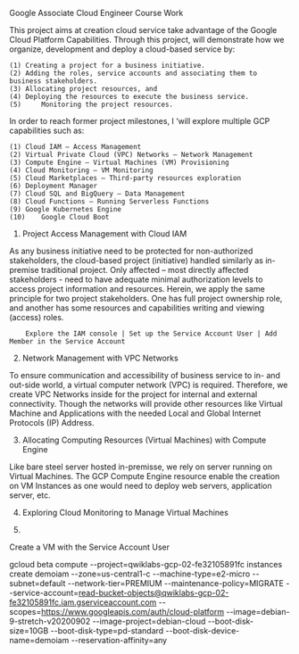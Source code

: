 Google Associate Cloud Engineer Course Work

This project aims at creation cloud service take advantage of the Google Cloud Platform Capabilities. Through this project, will demonstrate how we organize, development and deploy a cloud-based service by:

    (1)	Creating a project for a business initiative.
    (2)	Adding the roles, service accounts and associating them to business stakeholders.
    (3)	Allocating project resources, and 
    (4)	Deploying the resources to execute the business service.
    (5)     Monitoring the project resources.

In order to reach former project milestones, I ‘will explore multiple GCP capabilities such as: 

    (1)	Cloud IAM – Access Management
    (2)	Virtual Private Cloud (VPC) Networks – Network Management
    (3)	Compute Engine – Virtual Machines (VM) Provisioning
    (4)	Cloud Monitoring – VM Monitoring
    (5)	Cloud Marketplaces – Third-party resources exploration
    (6)	Deployment Manager
    (7)	Cloud SQL and BigQuery – Data Management
    (8)	Cloud Functions – Running Serverless Functions  
    (9)	Google Kubernetes Engine
    (10)    Google Cloud Boot


1.	Project Access Management with Cloud IAM

  As any business initiative need to be protected for non-authorized stakeholders, the cloud-based project (initiative) handled similarly as in-premise traditional project. Only affected – most directly affected stakeholders - need to have adequate minimal authorization levels to access project information and resources. Herein, we apply the same principle for two project stakeholders. One has full project ownership role, and another has some resources and capabilities writing and viewing (access) roles.

        Explore the IAM console | Set up the Service Account User | Add Member in the Service Account

2. Network Management with VPC Networks

  To ensure communication and accessibility of business service to in- and out-side world, a virtual computer network (VPC) is required. Therefore, we create VPC Networks inside for the project for internal and external connectivity. Though the networks will provide other resources like Virtual Machine and Applications with the needed Local and Global Internet Protocols (IP) Address.

3. Allocating Computing Resources (Virtual Machines) with Compute Engine

  Like bare steel server hosted in-premisse, we rely on server running on Virtual Machines. The GCP Compute  Engine resource enable the creation on VM Instances as one would need to deploy web servers, application server, etc.    

4. Exploring Cloud Monitoring to Manage Virtual Machines

5. 
  
Create a VM with the Service Account User

gcloud beta compute --project=qwiklabs-gcp-02-fe32105891fc instances create demoiam --zone=us-central1-c --machine-type=e2-micro --subnet=default --network-tier=PREMIUM --maintenance-policy=MIGRATE --service-account=read-bucket-objects@qwiklabs-gcp-02-fe32105891fc.iam.gserviceaccount.com --scopes=https://www.googleapis.com/auth/cloud-platform --image=debian-9-stretch-v20200902 --image-project=debian-cloud --boot-disk-size=10GB --boot-disk-type=pd-standard --boot-disk-device-name=demoiam --reservation-affinity=any


